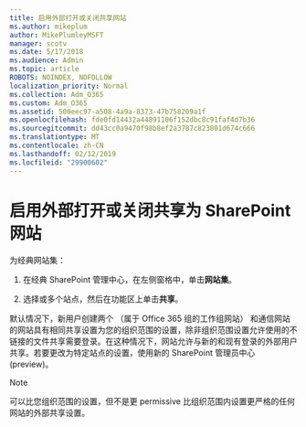 ```yaml
---
title: 启用外部打开或关闭共享网站
ms.author: mikeplum
author: MikePlumleyMSFT
manager: scotv
ms.date: 5/17/2018
ms.audience: Admin
ms.topic: article
ROBOTS: NOINDEX, NOFOLLOW
localization_priority: Normal
ms.collection: Adm_O365
ms.custom: Adm_O365
ms.assetid: 500eec97-a508-4a9a-8373-47b758209a1f
ms.openlocfilehash: fde0fd14432a44891106f152dbc8c91faf4d7b36
ms.sourcegitcommit: dd43cc0a9470f98b8ef2a3787c823801d674c666
ms.translationtype: MT
ms.contentlocale: zh-CN
ms.lasthandoff: 02/12/2019
ms.locfileid: "29900602"
---
```

# <a name="turn-external-sharing-on-or-off-for-a-sharepoint-site"></a>启用外部打开或关闭共享为 SharePoint 网站

为经典网站集：
  
1. 在经典 SharePoint 管理中心，在左侧窗格中，单击**网站集**。
    
2. 选择或多个站点，然后在功能区上单击**共享**。
    
默认情况下，新用户创建两个 （属于 Office 365 组的工作组网站） 和通信网站的网站具有相同共享设置为您的组织范围的设置，除非组织范围设置允许使用的不链接的文件共享需要登录。在这种情况下，网站允许与新的和现有登录的外部用户共享。若要更改为特定站点的设置，使用新的 SharePoint 管理员中心 (preview)。
  
> [!NOTE]
> 可以比您组织范围的设置，但不是更 permissive 比组织范围内设置更严格的任何网站的外部共享设置。 
  

